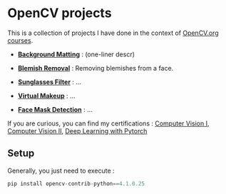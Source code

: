 # OpenCV projects 

This is a collection of projects I have done in the context of [OpenCV.org courses](https://opencv.org/courses/). 

* [**Background Matting**](BackgroundMatting/README.md) : (one-liner descr)

* [**Blemish Removal**](BlemishRemoval/README.md) : Removing blemishes from a face.

* [**Sunglasses Filter**](SunglassesFilter/README.md) : ...

* [**Virtual Makeup**](VirtualMakeup/README.md) : ...

* [**Face Mask Detection**](YoloFaceMaskDetector/README.md) : ...

If you are curious, you can find my certifications : [Computer Vision I](https://courses.opencv.org/certificates/fd03467811504ddaa30d04c218f0bd3c), [Computer Vision II](https://courses.opencv.org/certificates/5b27eebf098f4f9aa62b595b17ffc13c), [Deep Learning with Pytorch](https://courses.opencv.org/certificates/56fe73f453e64748bb33fd1a847090a4)

## Setup

Generally, you just need to execute :
```python
pip install opencv-contrib-python==4.1.0.25
```